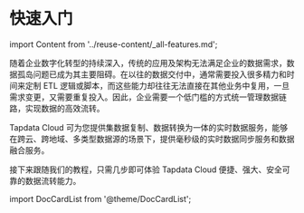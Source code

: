 # 快速入门
import Content from '../reuse-content/_all-features.md';

<Content />

随着企业数字化转型的持续深入，传统的应用及架构无法满足企业的数据需求，数据孤岛问题已成为其主要阻碍。在以往的数据交付中，通常需要投入很多精力和时间来定制 ETL 逻辑或脚本，而这些能力却往往无法直接在其他业务中复用，一旦需求变更，又需要重复投入。因此，企业需要一个低门槛的方式统一管理数据链路，实现数据的高效流转。

Tapdata Cloud 可为您提供集数据复制、数据转换为一体的实时数据服务，能够在跨云、跨地域、多类型数据源的场景下，提供毫秒级的实时数据同步服务和数据融合服务。

接下来跟随我们的教程，只需几步即可体验 Tapdata Cloud 便捷、强大、安全可靠的数据流转能力。

import DocCardList from '@theme/DocCardList';

<DocCardList />
